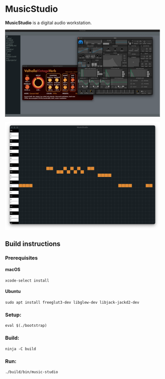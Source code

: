 # MusicStudio

**MusicStudio** is a digital audio workstation.

![MusicStudio](Res/MusicStudio.png)

![Piano](Res/Piano.png)

## Build instructions

### Prerequisites

#### macOS

    xcode-select install

#### Ubuntu

    sudo apt install freeglut3-dev libglew-dev libjack-jackd2-dev

### Setup:

    eval $(./bootstrap)

### Build:

    ninja -C build

### Run:

    ./build/bin/music-studio
